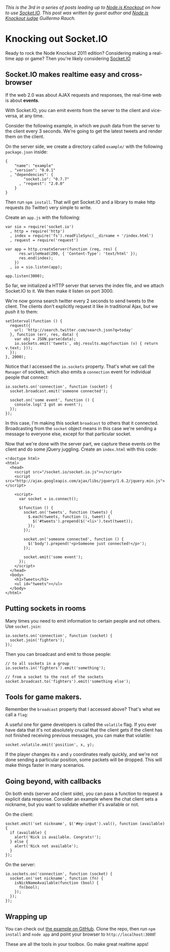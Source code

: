 _This is the 3rd in a series of posts leading up to [Node.js
Knockout][1] on how to use [Socket.IO][2]. This post was written by
guest author and [Node.js Knockout judge][3] Guillermo Rauch._

[1]: http://nodeknockout.com
[2]: http://socket.io/
[3]: http://nodeknockout.com/people/4e30cdcb2986dffb49001acd

# Knocking out Socket.IO

Ready to rock the Node Knockout 2011 edition?  Considering making a
real-time app or game? Then you're likely considering
[Socket.IO](http://socket.io)

## Socket.IO makes realtime easy and cross-browser

If the web 2.0 was about AJAX requests and responses, the real-time web
is about **events**.

With Socket.IO, you can emit events from the server to the client and
vice-versa, at any time.

Consider the following example, in which we *push* data from the server
to the client every 3 seconds. We're going to get the latest tweets and
render them on the client.

On the server side, we create a directory called `example/` with the
following `package.json` inside:

    {
        "name": "example"
      , "version": "0.0.1"
      , "dependencies": {
            "socket.io": "0.7.7"
          , "request": "2.0.0"
        }
    }

Then run `npm install`. That will get Socket.IO and a library to make
http requests (to Twitter) very simple to write.

Create an `app.js` with the following:

    var sio = require('socket.io')
      , http = require('http')
      , index = require('fs').readFileSync(__dirname + '/index.html')
      , request = require('request')

    var app = http.createServer(function (req, res) {
          res.writeHead(200, { 'Content-Type': 'text/html' });
          res.end(index);
        })
      , io = sio.listen(app);

    app.listen(3000);

So far, we initialized a HTTP server that serves the index file,
and we attach Socket.IO to it. We then make it listen on port 3000.

We're now gonna search twitter every 2 seconds to send tweets to the client.
The clients don't explicitly request it like in traditional Ajax, but we _push_
it to them:

    setInterval(function () {
      request({
        url: 'http://search.twitter.com/search.json?q=today'
      }, function (err, res, data) {
        var obj = JSON.parse(data);
        io.sockets.emit('tweets', obj.results.map(function (v) { return v.text; }));
      });
    }, 2000);

Notice that I accessed the `io.sockets` property. That's what we call the
`Manager` of sockets, which also emits a `connection` event for individual
people that connect:

    io.sockets.on('connection', function (socket) {
      socket.broadcast.emit('someone connected');

      socket.on('some event', function () {
        console.log('I got an event');
      });
    });

In this case, I'm making this socket `broadcast` to others that it connected.
Broadcasting from the `socket` object means in this case we're sending a message to
everyone else, except for that particular socket.

Now that we're done with the server part, we capture these events on the client
and do some jQuery juggling. Create an `index.html` with this code:

    <!doctype html>
    <html>
      <head>
        <script src="/socket.io/socket.io.js"></script>
        <script src="http://ajax.googleapis.com/ajax/libs/jquery/1.6.2/jquery.min.js"></script>

        <script>
          var socket = io.connect();

          $(function () {
            socket.on('tweets', function (tweets) {
              $.each(tweets, function (i, tweet) {
                $('#tweets').prepend($('<li>').text(tweet));
              });
            });

            socket.on('someone connected', function () {
              $('body').prepend('<p>Someone just connected!</p>');
            });

            socket.emit('some event');
          });
        </script>
      </head>
      <body>
        <h1>Tweets</h1>
        <ul id="tweets"></ul>
      </body>
    </html>

## Putting sockets in rooms

Many times you need to emit information to certain people and not others.
Use `socket.join`:

    io.sockets.on('connection', function (socket) {
      socket.join('fighters');
    });

Then you can broadcast and emit to those people:

    // to all sockets in a group
    io.sockets.in('fighters').emit('something');

    // from a socket to the rest of the sockets
    socket.broadcast.to('fighters').emit('something else');

## Tools for game makers.

Remember the `broadcast` property that I accessed above? That's what we call a
`flag`:

A useful one for game developers is called the `volatile` flag. If you ever
have data that it's not absolutely crucial that the client gets if the client
has not finished receiving previous messages, you can make that volatile:

    socket.volatile.emit('position', x, y);

If the player changes its `x` and `y` coordinates really quickly, and we're not
done sending a particular position, some packets will be dropped. This will
make things faster in many scenarios.

## Going beyond, with callbacks

On both ends (server and client side), you can pass a function to request a
explicit data response. Consider an example where the chat client sets a
nickname, but you want to validate whether it's available or not.

On the client:

    socket.emit('set nickname', $('#my-input').val(), function (available) {
      if (available) {
        alert('Nick is available. Congrats!');
      } else {
        alert('Nick not available');
      }
    });

On the server:

    io.sockets.on('connection', function (socket) {
      socket.on('set nickname', function (fn) {
        isNickNameAvailable(function (bool) {
          fn(bool);
        });
      });
    });

## Wrapping up

You can check out [the example on GitHub][4]. Clone the repo, then run
`npm install` and `node app` and point your browser to
`http://localhost:3000`!

These are all the tools in your toolbox. Go make great realtime apps!

[4]: https://github.com/nko2/knocking-out-socket.io
